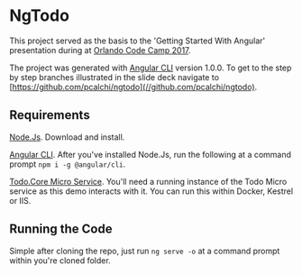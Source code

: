 # NgTodo

This project served as the basis to the 'Getting Started With Angular' presentation during at [Orlando Code Camp 2017](http://www.orlandocodecamp.com/).

The project was generated with [Angular CLI](//github.com/angular/angular-cli) version 1.0.0.  To get to the step by step branches illustrated in the slide deck navigate to [https://github.com/pcalchi/ngtodo](//github.com/pcalchi/ngtodo).

## Requirements

[Node.Js](//nodejs.org/en/).  Download and install.

[Angular CLI](//github.com/angular/angular-cli).  After you've installed Node.Js, run the following at a command prompt `npm i -g @angular/cli`.

[Todo.Core Micro Service](//github.com/pcalchi/Todo.core).  You'll need a running instance of the Todo Micro service as this demo interacts with it.  You can run this within Docker, Kestrel or IIS.

## Running the Code

Simple after cloning the repo, just run `ng serve -o` at a command prompt within you're cloned folder.
